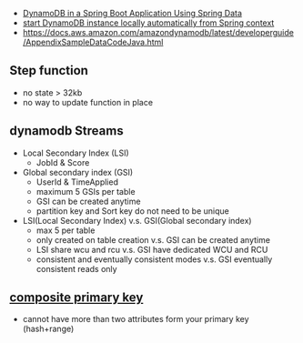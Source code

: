 - [DynamoDB in a Spring Boot Application Using Spring Data](http://www.baeldung.com/spring-data-dynamodb)
- [start DynamoDB instance locally automatically from Spring context](https://stackoverflow.com/questions/26901613/easier-dynamodb-local-testing/37780083#37780083)
- https://docs.aws.amazon.com/amazondynamodb/latest/developerguide/AppendixSampleDataCodeJava.html

## Step function
- no state > 32kb
- no way to update function in place

## dynamodb Streams
- Local Secondary Index (LSI)
  * JobId & Score
- Global secondary index (GSI)
  * UserId & TimeApplied
  * maximum 5 GSIs per table
  * GSI can be created anytime
  * partition key and Sort key do not need to be unique
- LSI(Local Secondary Index) v.s. GSI(Global secondary index)
  * max 5 per table
  * only created on table creation v.s. GSI can be created anytime
  * LSI share wcu and rcu v.s. GSI have dedicated WCU and RCU
  * consistent and eventually consistent modes v.s. GSI eventually consistent reads only

## [composite primary key](https://stackoverflow.com/questions/32620215/3-fields-composite-primary-key-unique-item-in-dynamodb)
- cannot have more than two attributes form your primary key (hash+range)
